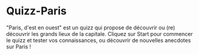# Quizz-Paris

"Paris, d'est en ouest" est un quizz qui propose de découvrir ou (re) découvrir les grands lieux de la capitale.
Cliquez sur Start pour commencer le quizz et tester vos connaissances, ou découvrir de nouvelles anecdotes sur Paris !
